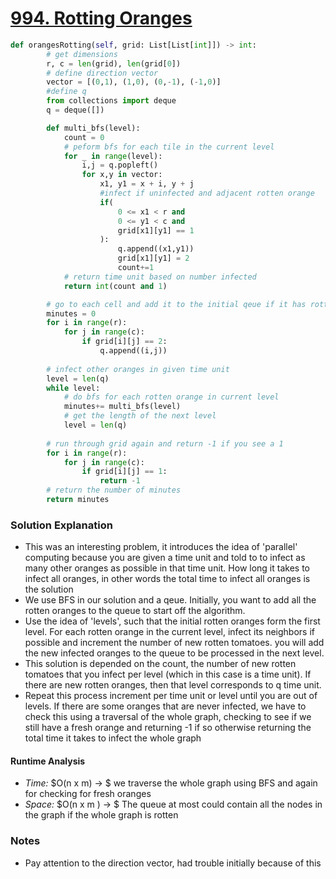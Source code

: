 # [994. Rotting Oranges](https://leetcode.com/problems/rotting-oranges/)

```python
def orangesRotting(self, grid: List[List[int]]) -> int:
        # get dimensions 
        r, c = len(grid), len(grid[0])
        # define direction vector
        vector = [(0,1), (1,0), (0,-1), (-1,0)]
        #define q 
        from collections import deque
        q = deque([])

        def multi_bfs(level):
            count = 0 
            # peform bfs for each tile in the current level
            for _ in range(level):
                i,j = q.popleft()
                for x,y in vector:
                    x1, y1 = x + i, y + j 
                    #infect if uninfected and adjacent rotten orange
                    if(
                        0 <= x1 < r and
                        0 <= y1 < c and 
                        grid[x1][y1] == 1
                    ):
                        q.append((x1,y1))
                        grid[x1][y1] = 2
                        count+=1
            # return time unit based on number infected
            return int(count and 1)

        # go to each cell and add it to the initial qeue if it has rotten orange
        minutes = 0 
        for i in range(r):
            for j in range(c):
                if grid[i][j] == 2:
                    q.append((i,j))
        
        # infect other oranges in given time unit
        level = len(q)
        while level:
            # do bfs for each rotten orange in current level 
            minutes+= multi_bfs(level)
            # get the length of the next level 
            level = len(q)
            
        # run through grid again and return -1 if you see a 1 
        for i in range(r):
            for j in range(c):
                if grid[i][j] == 1:
                    return -1 
        # return the number of minutes 
        return minutes
```

### Solution Explanation 
- This was an interesting problem, it introduces the idea of 'parallel' computing because you are given a time unit and told to to infect as many other oranges as possible in that time unit. How long it takes to infect all oranges, in other words the total time to infect all oranges is the solution 
- We use BFS in our solution and a qeue. Initially, you want to add all the rotten oranges to the queue to start off the algorithm. 
- Use the idea of 'levels', such that the initial rotten oranges form the first level. For each rotten orange in the current level, infect its neighbors if possible and increment the number of new rotten tomatoes. you will add the new infected oranges to the queue to be processed in the next level. 
- This solution is depended on the count, the number of new rotten tomatoes that you infect per level (which in this case is a time unit). If there are new rotten oranges, then that level corresponds to q time unit.
- Repeat this process increment per time unit or level until you are out of levels. If there are some oranges that are never infected, we have to check this using a traversal of the whole graph, checking to see if we still have a fresh orange and returning -1 if so otherwise returning the total time it takes to infect the whole graph 

#### Runtime Analysis  
- *Time:* $O(n x m) -> $ we traverse the whole graph using BFS and again for checking for fresh oranges
- *Space:* $O(n x m ) -> $ The queue at most could contain all the nodes in the graph if the whole graph is rotten 

### Notes
- Pay attention to the direction vector, had trouble initially because of this 